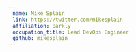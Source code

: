 ```yaml
---
  name: Mike Splain
  link: https://twitter.com/mikesplain
  affiliation: Barkly
  occupation_title: Lead DevOps Engineer
  github: mikesplain
---
```

